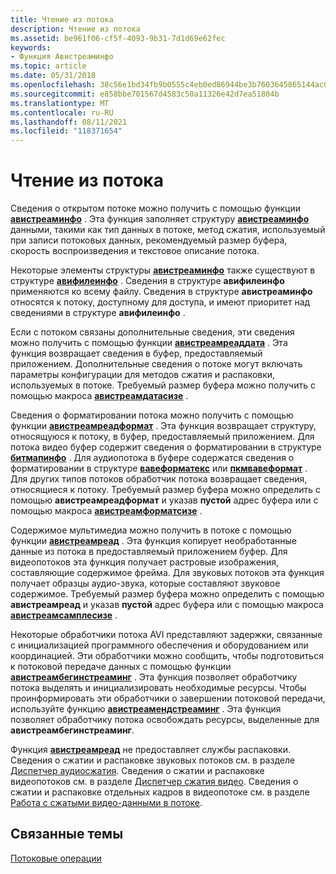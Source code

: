 ```yaml
---
title: Чтение из потока
description: Чтение из потока
ms.assetid: be961f06-cf5f-4093-9b31-7d1d69e62fec
keywords:
- Функция Авистреаминфо
ms.topic: article
ms.date: 05/31/2018
ms.openlocfilehash: 38c56e1bd34fb9b0555c4eb0ed86944be3b7603645865144ac053604cd515cb8
ms.sourcegitcommit: e858bbe701567d4583c50a11326e42d7ea51804b
ms.translationtype: MT
ms.contentlocale: ru-RU
ms.lasthandoff: 08/11/2021
ms.locfileid: "118371654"
---
```

# <a name="reading-from-a-stream"></a>Чтение из потока

Сведения о открытом потоке можно получить с помощью функции [**авистреаминфо**](/windows/desktop/api/Vfw/nf-vfw-avistreaminfoa) . Эта функция заполняет структуру [**авистреаминфо**](/windows/desktop/api/Vfw/ns-vfw-avistreaminfoa) данными, такими как тип данных в потоке, метод сжатия, используемый при записи потоковых данных, рекомендуемый размер буфера, скорость воспроизведения и текстовое описание потока.

Некоторые элементы структуры [**авистреаминфо**](/windows/desktop/api/Vfw/ns-vfw-avistreaminfoa) также существуют в структуре [**авифилеинфо**](/windows/desktop/api/Vfw/ns-vfw-avifileinfoa) . Сведения в структуре **авифилеинфо** применяются ко всему файлу. Сведения в структуре **авистреаминфо** относятся к потоку, доступному для доступа, и имеют приоритет над сведениями в структуре **авифилеинфо** .

Если с потоком связаны дополнительные сведения, эти сведения можно получить с помощью функции [**авистреамреаддата**](/windows/desktop/api/Vfw/nf-vfw-avistreamreaddata) . Эта функция возвращает сведения в буфер, предоставляемый приложением. Дополнительные сведения о потоке могут включать параметры конфигурации для методов сжатия и распаковки, используемых в потоке. Требуемый размер буфера можно получить с помощью макроса [**авистреамдатасизе**](/windows/desktop/api/Vfw/nf-vfw-avistreamdatasize) .

Сведения о форматировании потока можно получить с помощью функции [**авистреамреадформат**](/windows/desktop/api/Vfw/nf-vfw-avistreamreadformat) . Эта функция возвращает структуру, относящуюся к потоку, в буфер, предоставляемый приложением. Для потока видео буфер содержит сведения о форматировании в структуре [**битмапинфо**](/windows/win32/api/wingdi/ns-wingdi-bitmapinfo) . Для аудиопотока в буфере содержатся сведения о форматировании в структуре [**вавеформатекс**](/windows/win32/api/mmeapi/ns-mmeapi-waveformatex) или [**пкмвавеформат**](/windows/win32/api/mmreg/ns-mmreg-pcmwaveformat) . Для других типов потоков обработчик потока возвращает сведения, относящиеся к потоку. Требуемый размер буфера можно определить с помощью **авистреамреадформат** и указав **пустой** адрес буфера или с помощью макроса [**авистреамформатсизе**](/windows/desktop/api/Vfw/nf-vfw-avistreamformatsize) .

Содержимое мультимедиа можно получить в потоке с помощью функции [**авистреамреад**](/windows/desktop/api/Vfw/nf-vfw-avistreamread) . Эта функция копирует необработанные данные из потока в предоставляемый приложением буфер. Для видеопотоков эта функция получает растровые изображения, составляющие содержимое фрейма. Для звуковых потоков эта функция получает образцы аудио-звука, которые составляют звуковое содержимое. Требуемый размер буфера можно определить с помощью **авистреамреад** и указав **пустой** адрес буфера или с помощью макроса [**авистреамсамплесизе**](/windows/desktop/api/Vfw/nf-vfw-avistreamsamplesize) .

Некоторые обработчики потока AVI представляют задержки, связанные с инициализацией программного обеспечения и оборудованием или координацией. Эти обработчики можно сообщить, чтобы подготовиться к потоковой передаче данных с помощью функции [**авистреамбегинстреаминг**](/windows/desktop/api/Vfw/nf-vfw-avistreambeginstreaming) . Эта функция позволяет обработчику потока выделять и инициализировать необходимые ресурсы. Чтобы проинформировать эти обработчики о завершении потоковой передачи, используйте функцию [**авистреамендстреаминг**](/windows/desktop/api/Vfw/nf-vfw-avistreamendstreaming) . Эта функция позволяет обработчику потока освобождать ресурсы, выделенные для **авистреамбегинстреаминг**.

Функция [**авистреамреад**](/windows/desktop/api/Vfw/nf-vfw-avistreamread) не предоставляет службы распаковки. Сведения о сжатии и распаковке звуковых потоков см. в разделе [Диспетчер аудиосжатия](audio-compression-manager.md). Сведения о сжатии и распаковке видеопотоков см. в разделе [Диспетчер сжатия видео](video-compression-manager.md). Сведения о сжатии и распаковке отдельных кадров в видеопотоке см. в разделе [Работа с сжатыми видео-данными в потоке](working-with-compressed-video-data-in-a-stream.md).

## <a name="related-topics"></a>Связанные темы

<dl> <dt>

[Потоковые операции](stream-operations.md)
</dt> </dl>

 

 